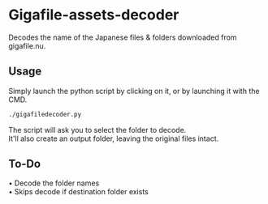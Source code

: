 # Gigafile-assets-decoder

Decodes the name of the Japanese files &amp; folders downloaded from gigafile.nu.

## Usage

Simply launch the python script by clicking on it, or by launching it with the CMD.
```bash
./gigafiledecoder.py
```

The script will ask you to select the folder to decode.<br>
It'll also create an output folder, leaving the original files intact.

## To-Do
• Decode the folder names<br>
• Skips decode if destination folder exists
